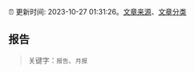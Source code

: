 :alarm_clock: 更新时间: 2023-10-27 01:31:26。[文章来源](/README.md)、[文章分类](/TAGS.md)

## 报告


> 关键字：`报告`、`月报`




